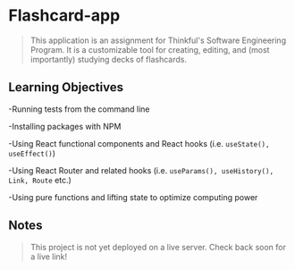 # Flashcard-app

> This application is an assignment for Thinkful's Software Engineering Program. It is a customizable tool for creating, editing, and (most importantly) studying decks of flashcards. 

## Learning Objectives

-Running tests from the command line

-Installing packages with NPM

-Using React functional components and React hooks (i.e. ```useState(), useEffect()```)

-Using React Router and related hooks (i.e. ```useParams(), useHistory(), Link, Route``` etc.)

-Using pure functions and lifting state to optimize computing power

## Notes

> This project is not yet deployed on a live server. Check back soon for a live link!
